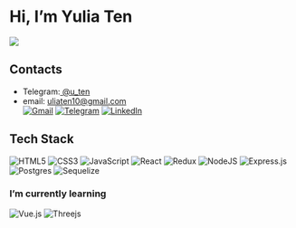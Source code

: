 # Hi, I’m Yulia Ten
![](http://github-profile-summary-cards.vercel.app/api/cards/profile-details?username=MightyPickle&theme=tokyonight)

## Contacts
- Telegram:<a href="https://t.me/U_ten"> @u_ten </a>
- email: uliaten10@gmail.com <br>
<a href="mailto:uliaten@gmail.com">![Gmail](https://img.shields.io/badge/Gmail-D14836?style=for-the-badge&logo=gmail&logoColor=white)</a>
<a href="https://t.me/U_ten">![Telegram](https://img.shields.io/badge/Telegram-2CA5E0?style=for-the-badge&logo=telegram&logoColor=white)</a>
<a href="https://www.linkedin.com/in/yulia-ten-470526240/" target="_blank"> ![LinkedIn](https://img.shields.io/badge/linkedin-%230077B5.svg?style=for-the-badge&logo=linkedin&logoColor=white) </a>

## Tech Stack
![HTML5](https://img.shields.io/badge/html5-%23E34F26.svg?style=for-the-badge&logo=html5&logoColor=white)
![CSS3](https://img.shields.io/badge/css3-%231572B6.svg?style=for-the-badge&logo=css3&logoColor=white)
![JavaScript](https://img.shields.io/badge/javascript-%23323330.svg?style=for-the-badge&logo=javascript&logoColor=%23F7DF1E) 
![React](https://img.shields.io/badge/react-%2320232a.svg?style=for-the-badge&logo=react&logoColor=%2361DAFB)
![Redux](https://img.shields.io/badge/redux-%23593d88.svg?style=for-the-badge&logo=redux&logoColor=white) 
![NodeJS](https://img.shields.io/badge/node.js-6DA55F?style=for-the-badge&logo=node.js&logoColor=white)
![Express.js](https://img.shields.io/badge/express.js-%23404d59.svg?style=for-the-badge&logo=express&logoColor=%2361DAFB) 
![Postgres](https://img.shields.io/badge/postgres-%23316192.svg?style=for-the-badge&logo=postgresql&logoColor=white)
![Sequelize](https://img.shields.io/badge/Sequelize-52B0E7?style=for-the-badge&logo=Sequelize&logoColor=white)

### I’m currently learning
![Vue.js](https://img.shields.io/badge/vuejs-%2335495e.svg?style=for-the-badge&logo=vuedotjs&logoColor=%234FC08D)
![Threejs](https://img.shields.io/badge/threejs-black?style=for-the-badge&logo=three.js&logoColor=white)



<!---
MightyPickle/MightyPickle is a ✨ special ✨ repository because its `README.md` (this file) appears on your GitHub profile.
You can click the Preview link to take a look at your changes.
--->
